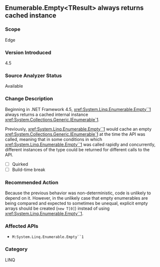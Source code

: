 ## Enumerable.Empty&lt;TResult&gt; always returns cached instance

### Scope
Edge

### Version Introduced
4.5

### Source Analyzer Status
Available

### Change Description

Beginning in .NET Framework 4.5,
<xref:System.Linq.Enumerable.Empty``1> always
returns a cached internal instance
<xref:System.Collections.Generic.IEnumerable`1>.

Previously, <xref:System.Linq.Enumerable.Empty``1>
would cache an empty
<xref:System.Collections.Generic.IEnumerable`1> at
the time the API was called, meaning that in some conditions in which
<xref:System.Linq.Enumerable.Empty``1> was called
rapidly and concurrently, different instances of the type could be returned for
different calls to the API.

- [ ] Quirked
- [ ] Build-time break

### Recommended Action

Because the previous behavior was non-deterministic, code is unlikely to depend
on it. However, in the unlikely case that empty enumerables are being compared
and expected to sometimes be unequal, explicit empty arrays should be created
(`new T[0]`) instead of using
<xref:System.Linq.Enumerable.Empty``1>.

### Affected APIs
* ```M:System.Linq.Enumerable.Empty``1```

### Category
LINQ

<!-- breaking change id: 42 -->
